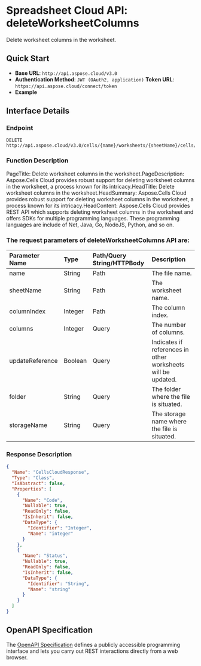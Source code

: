 # **Spreadsheet Cloud API: deleteWorksheetColumns**

Delete worksheet columns in the worksheet. 

## **Quick Start**

- **Base URL**: `http://api.aspose.cloud/v3.0`
- **Authentication Method**: `JWT (OAuth2, application)`  **Token URL**: `https://api.aspose.cloud/connect/token`
- **Example** 
<script src="https://gist.github.com/aspose-cells-cloud-gists/8a5b324fdf3e574dbd747c1a1e24b05d.js?file=Example30_DeleteWorksheetColumns.cs"></script>

## **Interface Details**

### **Endpoint** 

```
DELETE http://api.aspose.cloud/v3.0/cells/{name}/worksheets/{sheetName}/cells/columns/{columnIndex}
```

### **Function Description**
PageTitle: Delete worksheet columns in the worksheet.PageDescription: Aspose.Cells Cloud provides robust support for deleting worksheet columns in the worksheet, a process known for its intricacy.HeadTitle: Delete worksheet columns in the worksheet.HeadSummary: Aspose.Cells Cloud provides robust support for deleting worksheet columns in the worksheet, a process known for its intricacy.HeadContent: Aspose.Cells Cloud provides REST API which supports deleting worksheet columns in the worksheet and offers SDKs for multiple programming languages. These programming languages are include of Net, Java, Go, NodeJS, Python, and so on.

### The request parameters of **deleteWorksheetColumns** API are: 

| Parameter Name | Type | Path/Query String/HTTPBody | Description | 
| :- | :- | :- |:- | 
|name|String|Path|The file name.|
|sheetName|String|Path|The worksheet name.|
|columnIndex|Integer|Path|The column index.|
|columns|Integer|Query|The number of columns.|
|updateReference|Boolean|Query|Indicates if references in other worksheets will be updated.|
|folder|String|Query|The folder where the file is situated.|
|storageName|String|Query|The storage name where the file is situated.|


### **Response Description**
```json
{
  "Name": "CellsCloudResponse",
  "Type": "Class",
  "IsAbstract": false,
  "Properties": [
    {
      "Name": "Code",
      "Nullable": true,
      "ReadOnly": false,
      "IsInherit": false,
      "DataType": {
        "Identifier": "Integer",
        "Name": "integer"
      }
    },
    {
      "Name": "Status",
      "Nullable": true,
      "ReadOnly": false,
      "IsInherit": false,
      "DataType": {
        "Identifier": "String",
        "Name": "string"
      }
    }
  ]
}
```

## OpenAPI Specification

The [OpenAPI Specification](https://reference.aspose.cloud/cells/#/CellsController/DeleteWorksheetColumns) defines a publicly accessible programming interface and lets you carry out REST interactions directly from a web browser.

